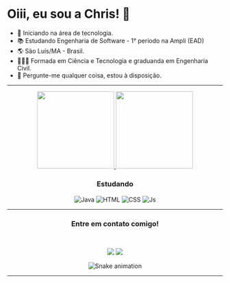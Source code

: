  <h1>Oiii, eu sou a Chris! 💙</h1>

 - 🌱 Iniciando na área de tecnologia.
 - 📚 Estudando Engenharia de Software - 1° período na Ampli (EAD)
 - 🌎 São Luís/MA - Brasil.
 - 👷🏽‍♀️ Formada em Ciência e Tecnologia e graduanda em Engenharia Civil.
 - 💬 Pergunte-me qualquer coisa, estou à disposição.

-----------------------------------

<div align="center">
 
   <a href="https://github.com/christianagomes">
  <img height="180em" src="https://github-readme-stats.vercel.app/api?username=christianagomes&show_icons=true&text_color=FFFFFF&icon_color=FFFFFF&title_color=00a2cc&bg_color=000000&include_all_commits=true&count_private=true"/>
  <img height="180em" src="https://github-readme-stats.vercel.app/api/top-langs/?username=christianagomes&text_color=FFFFFF&icon_color=FFFFFF&title_color=00a2cc&bg_color=000000&layout=compact&langs_count=10"/>
  </a>
</div>
  
<div style="display: inline_block" align="center">
  
  <h3> Estudando </h3>
  <img align="center" title="Java" alt="Java" src="https://img.shields.io/badge/Java-b07219?style=for-the-badge&logo=java&logoColor=black" />
  <img align="center" title="HTML" alt="HTML" src="https://img.shields.io/badge/HTML5-E34F26?style=for-the-badge&logo=html5&logoColor=black">
  <img align="center" title="CSS" alt="CSS" src="https://img.shields.io/badge/CSS3-945cca?style=for-the-badge&logo=css3&logoColor=black">
  <img align="center" title="JavaScript" alt="Js" src="https://img.shields.io/badge/JavaScript-efd81d?style=for-the-badge&logo=javascript&logoColor=black">
  
  <br>
<!--  <h3> Próximas empreitadas </h3>
  
  <img align="center" title="Node" alt="Node" src="https://img.shields.io/badge/Node.js-43853D?style=for-the-badge&logo=node.js&logoColor=black" />
  <img align="center" title="React" alt="React" src="https://img.shields.io/badge/React-20232A?style=for-the-badge&logo=react&logoColor=61DAFB" />
  <img align="center" alt="JAVA" height="30" width="40" src="https://raw.githubusercontent.com/devicons/devicon/master/icons/java/java-original.svg">
  <img align="center" alt="Js" height="30" width="40" src="https://raw.githubusercontent.com/devicons/devicon/master/icons/javascript/javascript-plain.svg">
  <img align="center" alt="HTML" height="30" width="40" src="https://raw.githubusercontent.com/devicons/devicon/master/icons/html5/html5-original.svg">
  <img align="center" alt="CSS" height="30" width="40" src="https://raw.githubusercontent.com/devicons/devicon/master/icons/css3/css3-original.svg">
  <img align="center" title="Bootstrap" alt="Bootstrap" src="https://img.shields.io/badge/Bootstrap-8512f7?style=for-the-badge&logo=bootstrap&logoColor=white" /> -->
  
</div>  

-----------------------------------
 
<div align="center"> 

  <h3>Entre em contato comigo!</h3>

  <br>
 
  <a href = "mailto:christianaleticia@gmail.com"><img src="https://img.shields.io/badge/Gmail-D14836?style=for-the-badge&logo=gmail&logoColor=white" target="_blank"></a>
  <a href="https://www.linkedin.com/in/christianagomes" target="_blank"><img src="https://img.shields.io/badge/LinkedIn-0077B5?style=for-the-badge&logo=linkedin&logoColor=white" target="_blank"></a> 
 
   ![Snake animation](https://github.com/christianagomes/christianagomes/blob/output/github-contribution-grid-snake.svg)

</div>

-----------------------------------
